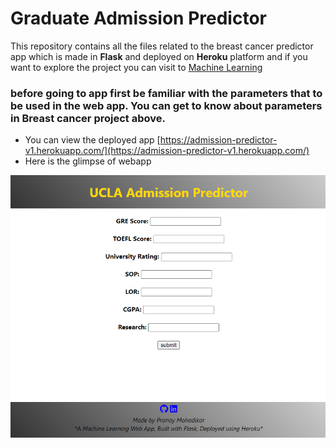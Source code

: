 # Graduate Admission Predictor

This repository contains all the files related to the breast cancer predictor app which is made in **Flask** and deployed on **Heroku** platform and if you want to explore the project you can visit to [Machine Learning](https://github.com/pranaymohadikar/Machine-Learning-Projects-/tree/master/admission%20ucla%20pred)

### before going to app first be familiar with the parameters that to be used in the web app. You can get to know about parameters in Breast cancer project above.

- You can view the deployed app [https://admission-predictor-v1.herokuapp.com/](https://admission-predictor-v1.herokuapp.com/)
- Here is the glimpse of webapp

![1](https://github.com/pranaymohadikar/Admission-predictor-deployment/blob/master/static/webapp.PNG)
